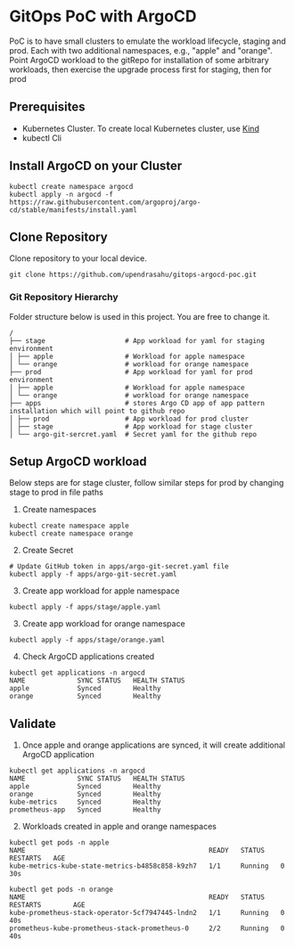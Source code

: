 # GitOps PoC with ArgoCD
PoC is to have small clusters to emulate the workload lifecycle, staging and prod. Each with two additional namespaces, e.g., "apple" and "orange".
Point ArgoCD workload to the gitRepo for installation of some arbitrary workloads, then exercise the upgrade process first for staging, then for prod

## Prerequisites
* Kubernetes Cluster. To create local Kubernetes cluster, use [Kind](https://kind.sigs.k8s.io/docs/user/quick-start/)
* kubectl Cli

## Install ArgoCD on your Cluster
```
kubectl create namespace argocd
kubectl apply -n argocd -f https://raw.githubusercontent.com/argoproj/argo-cd/stable/manifests/install.yaml
```
## Clone Repository
Clone repository to your local device.
```
git clone https://github.com/upendrasahu/gitops-argocd-poc.git
```

### Git Repository Hierarchy
Folder structure below is used in this project. You are free to change it.
```
/
├── stage                    # App workload for yaml for staging environment
│ ├── apple                  # Workload for apple namespace
│ └── orange                 # workload for orange namespace
├── prod                     # App workload for yaml for prod environment
│ ├── apple                  # Workload for apple namespace
│ └── orange                 # workload for orange namespace
├── apps                     # stores Argo CD app of app pattern installation which will point to github repo
│ ├── prod                   # App workload for prod cluster
│ ├── stage                  # App workload for stage cluster
│ └── argo-git-sercret.yaml  # Secret yaml for the github repo
```

## Setup ArgoCD workload
Below steps are for stage cluster, follow similar steps for prod by changing stage to prod in file paths
1. Create namespaces
```
kubectl create namespace apple
kubectl create namespace orange
```
2. Create Secret
```
# Update GitHub token in apps/argo-git-secret.yaml file
kubectl apply -f apps/argo-git-secret.yaml
```
3. Create app workload for apple namespace
```
kubectl apply -f apps/stage/apple.yaml
```

3. Create app workload for orange namespace
```
kubectl apply -f apps/stage/orange.yaml
```

4. Check ArgoCD applications created
```
kubectl get applications -n argocd
NAME             SYNC STATUS   HEALTH STATUS
apple            Synced        Healthy
orange           Synced        Healthy
```
## Validate
1. Once apple and orange applications are synced, it will create additional ArgoCD application
```
kubectl get applications -n argocd
NAME             SYNC STATUS   HEALTH STATUS
apple            Synced        Healthy
orange           Synced        Healthy
kube-metrics     Synced        Healthy
prometheus-app   Synced        Healthy
```

2. Workloads created in apple and orange namespaces
```
kubectl get pods -n apple
NAME                                              READY   STATUS    RESTARTS   AGE
kube-metrics-kube-state-metrics-b4858c858-k9zh7   1/1     Running   0          30s

kubectl get pods -n orange
NAME                                              READY   STATUS    RESTARTS        AGE
kube-prometheus-stack-operator-5cf7947445-lndn2   1/1     Running   0               40s
prometheus-kube-prometheus-stack-prometheus-0     2/2     Running   0               40s
```
